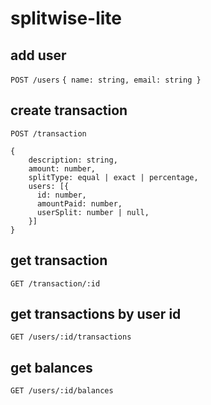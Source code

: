 # splitwise-lite

## add user
`POST /users`
```{ name: string, email: string } ```

## create transaction
`POST /transaction`
```
{
    description: string,
    amount: number,
    splitType: equal | exact | percentage,
    users: [{
      id: number,
      amountPaid: number,
      userSplit: number | null,
    }]
}
```

## get transaction
`GET /transaction/:id`

## get transactions by user id
`GET /users/:id/transactions`

## get balances
`GET /users/:id/balances`
